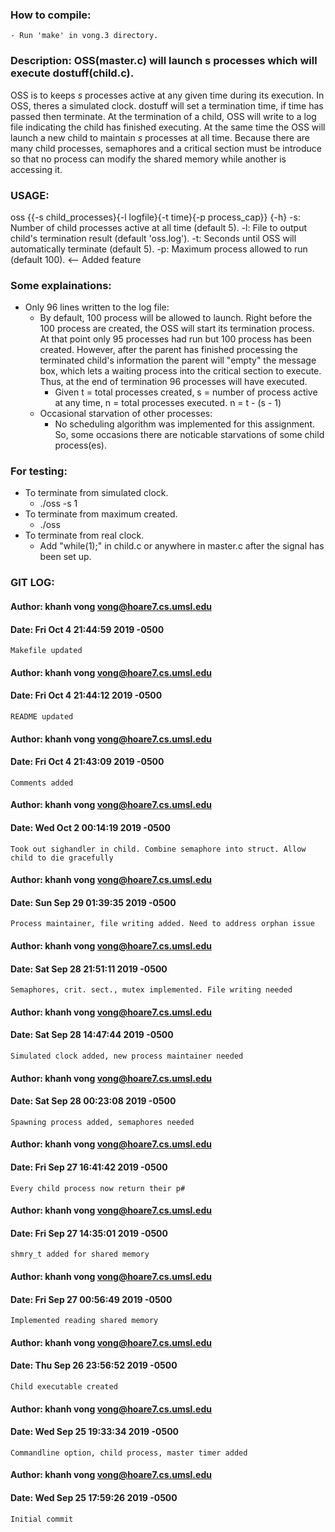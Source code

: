 ### How to compile:
	- Run 'make' in vong.3 directory.

### Description: OSS(master.c) will launch s processes which will execute dostuff(child.c).
OSS is to keeps *s* processes active at any given time during its execution. In OSS, theres a simulated clock. dostuff will set a termination time, if time has passed then terminate.  At the termination of a child, OSS will write to a log file indicating the child has finished executing. At the same time the OSS will launch a new child to maintain *s* processes at all time. Because there are many child processes, semaphores and a critical section must be introduce so that no process can modify the shared memory while another is accessing it.

### USAGE: 
oss {{-s child\_processes}{-l logfile}{-t time}{-p process\_cap}} {-h}
    -s: Number of child processes active at all time (default 5).
	-l: File to output child's termination result (default 'oss.log').
	-t: Seconds until OSS will automatically terminate (default 5).
	-p: Maximum process allowed to run (default 100). <-- Added feature

### Some explainations:
- Only 96 lines written to the log file:
    - By default, 100 process will be allowed to launch. Right before the 100 process are created, the OSS will start its termination process. At that point only 95 processes had run but 100 process has been created. However, after the parent has finished processing the terminated child's information the parent will "empty" the message box, which lets a waiting process into the critical section to execute. Thus, at the end of termination 96 processes will have executed.
        - Given t = total processes created, s = number of process active at any time,
			n = total processes executed.
					n = t - (s - 1)
	- Occasional starvation of other processes:
		- No scheduling algorithm was implemented for this assignment. So, some occasions there are noticable starvations of some child process(es).

### For testing:
- To terminate from simulated clock.
    - ./oss -s 1
- To terminate from maximum created.
    - ./oss
- To terminate from real clock.
    - Add "while(1);" in child.c or anywhere in master.c after the signal has been set up.


### GIT LOG:

#### Author: khanh vong <vong@hoare7.cs.umsl.edu>
#### Date:   Fri Oct 4 21:44:59 2019 -0500

    Makefile updated

#### Author: khanh vong <vong@hoare7.cs.umsl.edu>
#### Date:   Fri Oct 4 21:44:12 2019 -0500

    README updated

#### Author: khanh vong <vong@hoare7.cs.umsl.edu>
#### Date:   Fri Oct 4 21:43:09 2019 -0500

    Comments added

#### Author: khanh vong <vong@hoare7.cs.umsl.edu>
#### Date:   Wed Oct 2 00:14:19 2019 -0500

    Took out sighandler in child. Combine semaphore into struct. Allow child to die gracefully

#### Author: khanh vong <vong@hoare7.cs.umsl.edu>
#### Date:   Sun Sep 29 01:39:35 2019 -0500

    Process maintainer, file writing added. Need to address orphan issue

#### Author: khanh vong <vong@hoare7.cs.umsl.edu>
#### Date:   Sat Sep 28 21:51:11 2019 -0500

    Semaphores, crit. sect., mutex implemented. File writing needed

#### Author: khanh vong <vong@hoare7.cs.umsl.edu>
#### Date:   Sat Sep 28 14:47:44 2019 -0500

    Simulated clock added, new process maintainer needed

#### Author: khanh vong <vong@hoare7.cs.umsl.edu>
#### Date:   Sat Sep 28 00:23:08 2019 -0500

    Spawning process added, semaphores needed

#### Author: khanh vong <vong@hoare7.cs.umsl.edu>
#### Date:   Fri Sep 27 16:41:42 2019 -0500

    Every child process now return their p#

#### Author: khanh vong <vong@hoare7.cs.umsl.edu>
#### Date:   Fri Sep 27 14:35:01 2019 -0500

    shmry_t added for shared memory

#### Author: khanh vong <vong@hoare7.cs.umsl.edu>
#### Date:   Fri Sep 27 00:56:49 2019 -0500

    Implemented reading shared memory

#### Author: khanh vong <vong@hoare7.cs.umsl.edu>
#### Date:   Thu Sep 26 23:56:52 2019 -0500

    Child executable created

#### Author: khanh vong <vong@hoare7.cs.umsl.edu>
#### Date:   Wed Sep 25 19:33:34 2019 -0500

    Commandline option, child process, master timer added

#### Author: khanh vong <vong@hoare7.cs.umsl.edu>
#### Date:   Wed Sep 25 17:59:26 2019 -0500

    Initial commit

